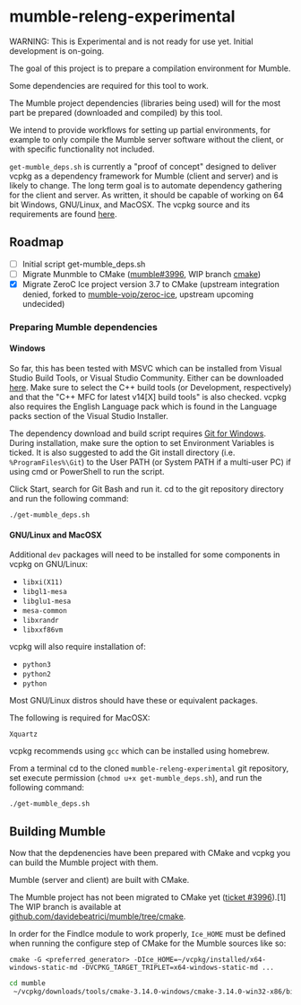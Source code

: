﻿# mumble-releng-experimental

WARNING: This is Experimental and is not ready for use yet. Initial development is on-going.

The goal of this project is to prepare a compilation environment for Mumble.

Some dependencies are required for this tool to work.

The Mumble project dependencies (libraries being used) will for the most part be prepared (downloaded and compiled) by this tool.

We intend to provide workflows for setting up partial environments, for example to only compile the Mumble server software without the client, or with specific functionality not included.

`get-mumble_deps.sh` is currently a "proof of concept" designed to deliver vcpkg as a dependency framework for Mumble (client and server) and is likely to change. The long term goal is to automate dependency gathering for the client and server. As written, it should be capable of working on 64 bit Windows, GNU/Linux, and MacOSX. The vcpkg source and its requirements are found [here](https://github.com/Microsoft/vcpkg).

## Roadmap

* [ ] Initial script get-mumble_deps.sh
* [ ] Migrate Munmble to CMake ([mumble#3996](https://github.com/mumble-voip/mumble/issues/3996), WIP branch [cmake](https://github.com/davidebeatrici/mumble/tree/cmake))
* [x] Migrate ZeroC Ice project version 3.7 to CMake (upstream integration denied, forked to [mumble-voip/zeroc-ice](https://github.com/mumble-voip/ice), upstream upcoming undecided)

### Preparing Mumble dependencies

#### Windows

So far, this has been tested with MSVC which can be installed from Visual Studio Build Tools, or Visual Studio Community. Either can be downloaded [here](https://visualstudio.microsoft.com/downloads). Make sure to select the C++ build tools (or Development, respectively) and that the "C++ MFC for latest v14[X] build tools" is also checked. vcpkg also requires the English Language pack which is found in the Language packs section of the Visual Studio Installer.

The dependency download and build script requires [Git for Windows](https://git-scm.com/download/win). During installation, make sure the option to set Environment Variables is ticked. It is also suggested to add the Git install directory (i.e. `%ProgramFiles%\Git`) to the User PATH (or System PATH if a multi-user PC) if using cmd or PowerShell to run the script.

Click Start, search for Git Bash and run it. cd to the git repository directory and run the following command:

`./get-mumble_deps.sh`

#### GNU/Linux and MacOSX

Additional `dev` packages will need to be installed for some components in vcpkg on GNU/Linux:

* `libxi(X11)`
* `libgl1-mesa`
* `libglu1-mesa`
* `mesa-common`
* `libxrandr`
* `libxxf86vm`

vcpkg will also require installation of:

* `python3`
* `python2`
* `python`

Most GNU/Linux distros should have these or equivalent packages.

The following is required for MacOSX:

`Xquartz`

vcpkg recommends using `gcc` which can be installed using homebrew.

From a terminal cd to the cloned `mumble-releng-experimental` git repository, set execute permission (`chmod u+x get-mumble_deps.sh`), and run the following command:

`./get-mumble_deps.sh`

## Building Mumble

Now that the depdenencies have been prepared with CMake and vcpkg you can build the Mumble project with them.

Mumble (server and client) are built with CMake.

The Mumble project has not been migrated to CMake yet ([ticket #3996](https://github.com/mumble-voip/mumble/issues/3996)).[1] The WIP branch is available at [github.com/davidebeatrici/mumble/tree/cmake](https://github.com/davidebeatrici/mumble/tree/cmake).

In order for the FindIce module to work properly, `Ice_HOME` must be defined when running the configure step of CMake for the Mumble sources like so:

`cmake -G <preferred_generator> -DIce_HOME=~/vcpkg/installed/x64-windows-static-md -DVCPKG_TARGET_TRIPLET=x64-windows-static-md ...`

```bash
cd mumble
 ~/vcpkg/downloads/tools/cmake-3.14.0-windows/cmake-3.14.0-win32-x86/bin/cmake . -G <preferred_generator> -DIce_HOME=~/vcpkg/installed/x64-windows-static-md -DVCPKG_TARGET_TRIPLET=x64-windows-static-md -DCMAKE_TOOLCHAIN_FILE=~/vcpkg/scripts/buildsystems/vcpkg.cmake
 ```
